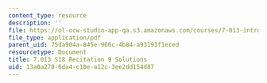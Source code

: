 ```yaml
---
content_type: resource
description: ''
file: https://ol-ocw-studio-app-qa.s3.amazonaws.com/courses/7-013-introductory-biology-spring-2018/13a0a2786da4c10ea12c3ee2dd154d87_MIT7_013s18R9S.pdf
file_type: application/pdf
parent_uid: 75da904a-845e-966c-4b84-a93193f1eced
resourcetype: Document
title: 7.013 S18 Recitation 9 Solutions
uid: 13a0a278-6da4-c10e-a12c-3ee2dd154d87
---
```


